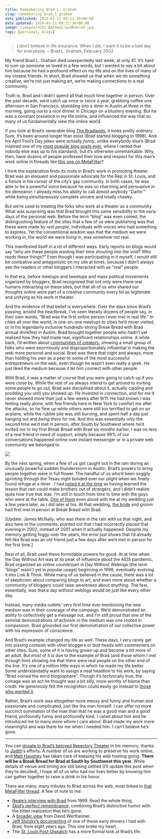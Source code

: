 ```yaml
---
title: Remembering Brad L. Graham
slug: remembering_brad_l_graham
date_published: 2010-01-11 09:21:36+00:00
date_updated: 2010-01-11 09:21:36+00:00
image: /images/4201-BatmanilandRobrad.jpg
tags: [personal, blogs]
---
```

> I don’t believe in life insurance. When I die, I want it to be a bad day for everybody. – Brad L. Graham, February 2002

My friend Brad L. Graham died unexpectedly last week, at only 41. It’s hard to sum up someone so loved in a few words, but I wanted to say a bit about him because he had a profound effect on my life and on the lives of many of my closest friends. In short, Brad showed us that when we do something creative, we’re not just making art, we’re making connections to a real community.

Truth is, Brad and I didn’t spend all that much time together in person. Over the past decade, we’d catch up once or twice a year, grabbing coffee one afternoon in San Francisco, stumbling into a diner in Austin at three in the morning, going out to a nice dinner in Chicago on a blustery evening. But he was a constant presence in my life online, and influenced the way that so many of us fundamentally view the online world.

If you look at Brad’s venerable blog [The Bradlands](http://bradlands.com/), it looks pretty ordinary. Sure, it’s been around longer than most (Brad started blogging in 1998). And his April Fool’s Day jokes were actually *funny*, unlike everybody else’s (Brad inspired one of my [most popular blog posts ever](/2006/03/your_april_fool), where I ranted that nobody else was up to his standard), but it’s otherwise unremarkable. Why, then, have dozens of people professed their love and respect for this man’s work online in threads like [this one on MetaFilter](http://metatalk.metafilter.com/18657/Remembering-our-friend-Brad)?

I think the explanation finds its roots in Brad’s work in promoting theater. Brad was an eloquent and passionate advocate for the Rep in St. Louis, and a fixture in his corner of the city’s gay community. In both cases, he was able to be a powerful voice because he was so charming and persuasive in his demeanor. I already miss his ability to call almost anybody “Darlin'” while being simultaneously complete sincere and totally cheeky.

But we’re used to treating the folks who work at a theater as a community. What was surprising was that Brad brought this same sensibility to the early days of the personal web. Before the term “blog” was even coined, the distinguishing feature of the sites that a few of us were publishing was that these were made by *real people*, individuals with voices who had something to express. Yet the conventional wisdom was that the medium we were working in, the world we were *living* in, was somehow not real.

This manifested itself in a lot of different ways. Early reports on blogs would say “why are these people wasting their time shouting into the void? Who reads these things?” Even though I was participating in it myself, I would still be combative and antagonistic on my site at times, because I didn’t always see the readers or other bloggers I interacted with as “real” people.

In that era, before meetups and tweetups and mass political movements organized by bloggers, Brad recognized that not only were there real humans interacting on these sites, but that all of us who shared our thoughts online were part of a creative community every bit as legitimate and unifying as his work in theater.

And the evidence of that belief is everywhere. Over the days since Brad’s passing, amidst the heartbreak, I’ve seen literally dozens of people say, in their own words, “Brad was the first online person I ever met in real life.” In cities all over the world, in one-on-one meetups to cities he’d never visited, or in his legendarily inclusive hundreds-strong Break Bread with Brad annual drinkfest in Austin, Brad brought together people who hadn’t yet realized how they had made real, significant relationships online. A while back, I’d written about [communities of creators](/2009/10/communities_of_creators), showing a small group of folks who were enormously and disproportionately influential in making the web more personal and social. Brad was there that night and always, more than holding his own as a peer to some of the most successful entrepreneurs on the web, even though he wasn’t even really a geek. He just liked the medium because it let him connect with other people.

With Brad, it was a matter of course that you were going to catch up if you were close by. While the rest of us always intend to get around to inviting some people to go out, Brad was disciplined about it, actually cajoling and prodding you until you showed up. He invested in connection, and for me it never showed more than just a few weeks after 9/11. He had known I was feeling really alone, with few friends here in New York to comfort me after the attacks, so he flew up while others were still too terrified to get on an airplane, while the rubble pile was still burning, and spent half a day just hanging out and *being there* for me. And this was essentially only the second time we’d met in person, after South by Southwest where he’d invited me to my first Break Bread with Brad six months earlier. I was no less of a real friend in need of support, simply because 99% of our conversations happened online over instant messenger or in a private web community we belonged to.

[![](http://farm1.static.flickr.com/52/107406293_891efde12d_m.jpg)](http://www.flickr.com/photos/jmcnally/107406293/)

By the next spring, when a few of us got caught out in the rain during an unusually powerful sudden thunderstorm in Austin, Brad’s powers to bring people together were in full flower. The handful of us who’d been soggily sprinting through the Texas night bonded over our plight when we finally found refuge at a diner . I had [noted it at the time](/2001/03/do-you-know-why) as having learned the lesson that rain could make brothers out of strangers, and I didn’t realize quite how true that was. I’m still in touch from time to time with the guys who were at the table. [One of them](http://dansays.com/) even stood with me at my wedding just a few years later, as I did later at his. At that wedding, [the bride](http://kathrynyu.com/) and groom had first met in person at Break Bread with Brad.  

[Update: James McNally, who was there in the rain with us that night, and also here in the comments, pointed out that I had incorrectly placed that evening in 2002, instead of 2001 when it actually happened. Despite my memory getting foggy over the years, the error just shows that I’d already felt like Brad was an old friend just a few days after we’d met in person for the first time.]

Best of all, Brad used these formidable powers for good. At at time when the Day Without Art was at its peak of influence about the AIDS pandemic, Brad organized an online counterpart in Day Without Weblogs (the term “blogs” wasn’t yet in popular usage) beginning in 1999, eventually evolving it into Link & Think. While many of us believed in the cause, there was a lot of skepticism about comparing blogs to art, and even more about whether a community of bloggers could raise awareness about *anything*. The fear, essentially, was that a day without weblogs would be just like every other day.

Instead, many media outlets’ very first time ever mentioning the new medium was in their coverage of the campaign. We’d demonstrated an ability to collectively get a message out, and I’m still proud that one of the seminal demonstrations of activism in the medium was one rooted in compassion. Brad grounded our first demonstration of our collective power with his expression of conscience.

And Brad’s example changed my life as well. These days, I very rarely get into pissing contests with other bloggers or butt heads with commenters on other sites. Sure, some of it is having grown up and become a bit more of an adult. But most of it is due to the example of Brad (and those whom I met through him) showing me that there were real people on the other end of the line. It’s one of a million little ways in which he made my life better. Some understandably want to assign a neat headline to his work, by saying “Brad coined the word blogosphere”. Though it’s technically true, the coinage was an act he thought was a bit silly, more worthy of blame than credit. He generously felt the recognition could easily go instead to [those who wanted it](http://dailypundit.com/?p=37448).

Rather, Brad’s work was altogether more messy and funny and human and passionate and complicated, just like the man himself. I can offer no more succinct summation of the man than that he was a good man and a good friend, profoundly funny and profoundly kind. I cared about him and he introduced me to many more whom I care about. Brad made my work more meaningful and was there for me when I needed him. I can’t believe he’s gone.

---

You can [ donate to Brad’s beloved Repertory Theater](http://bradmemorial.chipin.com/contributors/public/id/b79024bb6a0f0891) in his memory, thanks to [Judith](http://www.jzissman.com/)‘s efforts. A number of us are working to preserve his work online, and [Matt Haughey](http://a.wholelottanothing.org/2010/01/ill-miss-you-brad.html) has taken care of keeping his web hosting going. **There will be a Break Bread for Brad at South by Southwest this year.** While details of venue and timing are still being settled (I’ll update this post when they’re decided), I hope all of us who had our lives better by knowing him can gather together to raise a drink in his honor.

There are many, many tributes to Brad across the web, most linked in [that MetaFilter thread](http://metatalk.metafilter.com/18657/Remembering-our-friend-Brad). A few of note to me:

- [Neale’s interview with Brad](http://archive.wrongwaygoback.com/heroticism/index.asp?l=38&amp;r=39) from 1999. Read the whole thing.
- [Skot’s perfect remembrance](http://www.izzlepfaff.com/blog/archives/2010/01/brad_company.php), combining Brad’s distinctive humor with the bitter realization that he’s gone.
- A [broader view](http://www.netwert.com/ideapad2/2010/01/what_social_media_really_means.html) from David Wertheimer.
- [Jeff Slutzky’s documenting](http://www.tinmanic.com/archives/2002/01/13/when-worlds-collide/) of one of those early dinners I had with Brad, from eight years ago. This one broke my heart.
- The [St. Louis Post-Dispatch](http://www.stltoday.com/blogzone/culture-club/culture-club/2010/01/3538/) has a more formal look at Brad’s life.
